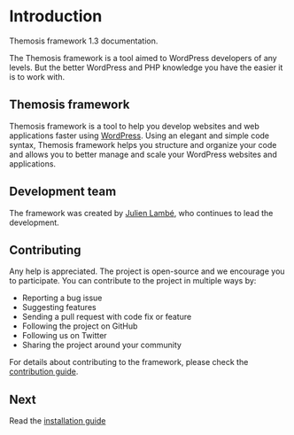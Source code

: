 Introduction============Themosis framework 1.3 documentation.The Themosis framework is a tool aimed to WordPress developers of any levels. But the better WordPress and PHP knowledge you have the easier it is to work with.Themosis framework------------------Themosis framework is a tool to help you develop websites and web applications faster using [WordPress](http://wordpress.org). Using an elegant and simple code syntax, Themosis framework helps you structure and organize your code and allows you to better manage and scale your WordPress websites and applications.Development team----------------The framework was created by [Julien Lambé](http://www.themosis.com/), who continues to lead the development.Contributing------------Any help is appreciated. The project is open-source and we encourage you to participate. You can contribute to the project in multiple ways by:- Reporting a bug issue- Suggesting features- Sending a pull request with code fix or feature- Following the project on GitHub- Following us on Twitter- Sharing the project around your communityFor details about contributing to the framework, please check the [contribution guide](http://framework.themosis.com/docs/contributing/).Next----Read the [installation guide](http://framework.themosis.com/docs/installation/)